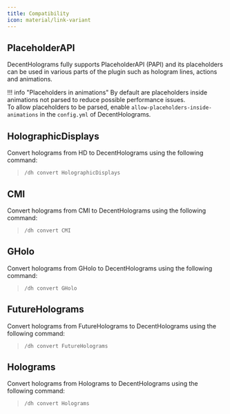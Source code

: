 ```yaml
---
title: Compatibility
icon: material/link-variant
---
```


## PlaceholderAPI

DecentHolograms fully supports PlaceholderAPI (PAPI) and its placeholders can be used in various parts of the plugin such as hologram lines, actions and animations.

!!! info "Placeholders in animations"
    By default are placeholders inside animations not parsed to reduce possible performance issues.  
    To allow placeholders to be parsed, enable `allow-placeholders-inside-animations` in the `config.yml` of DecentHolograms.

## HolographicDisplays

Convert holograms from HD to DecentHolograms using the following command:

> ```
> /dh convert HolographicDisplays
> ```

## CMI

Convert holograms from CMI to DecentHolograms using the following command:

> ```
> /dh convert CMI
> ```

## GHolo

Convert holograms from GHolo to DecentHolograms using the following command:

> ```
> /dh convert GHolo
> ```

## FutureHolograms

Convert holograms from FutureHolograms to DecentHolograms using the following command:

> ```
> /dh convert FutureHolograms
> ```

## Holograms

Convert holograms from Holograms to DecentHolograms using the following command:

> ```
> /dh convert Holograms
> ```